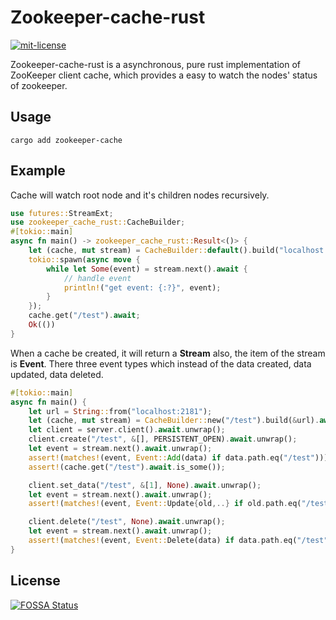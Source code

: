 # Zookeeper-cache-rust
[![mit-license](https://img.shields.io/github/license/misssonder/zookeeper-cache-rust)](LICENSE)

Zookeeper-cache-rust is a asynchronous, pure rust implementation of ZooKeeper client cache, which provides a easy to watch the nodes' status of zookeeper.
## Usage
```shell
cargo add zookeeper-cache
```
## Example
Cache will watch root node and it's children nodes recursively. 
```rust
use futures::StreamExt;
use zookeeper_cache_rust::CacheBuilder;
#[tokio::main]
async fn main() -> zookeeper_cache_rust::Result<()> {
    let (cache, mut stream) = CacheBuilder::default().build("localhost:2181").await?;
    tokio::spawn(async move {
        while let Some(event) = stream.next().await {
            // handle event
            println!("get event: {:?}", event);
        }
    });
    cache.get("/test").await;
    Ok(())
}
```
When a cache be created, it will return a **Stream** also, the item of the stream is **Event**. There three event types which instead of the data created, data updated, data deleted.
```rust
#[tokio::main]
async fn main() {
    let url = String::from("localhost:2181");
    let (cache, mut stream) = CacheBuilder::new("/test").build(&url).await.unwrap();
    let client = server.client().await.unwrap();
    client.create("/test", &[], PERSISTENT_OPEN).await.unwrap();
    let event = stream.next().await.unwrap();
    assert!(matches!(event, Event::Add(data) if data.path.eq("/test")));
    assert!(cache.get("/test").await.is_some());

    client.set_data("/test", &[1], None).await.unwrap();
    let event = stream.next().await.unwrap();
    assert!(matches!(event, Event::Update{old,..} if old.path.eq("/test")));

    client.delete("/test", None).await.unwrap();
    let event = stream.next().await.unwrap();
    assert!(matches!(event, Event::Delete(data) if data.path.eq("/test")));
}
```


## License
[![FOSSA Status](https://app.fossa.com/api/projects/git%2Bgithub.com%2Fmisssonder%2Fzookeeper-cache-rust.svg?type=large)](https://app.fossa.com/projects/git%2Bgithub.com%2Fmisssonder%2Fzookeeper-cache-rust?ref=badge_large)
